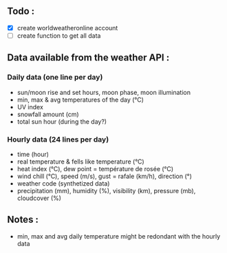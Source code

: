 ## Todo :

- [x] create worldweatheronline account
- [ ] create function to get all data

## Data available from the weather API :

### Daily data (one line per day)

- sun/moon rise and set hours, moon phase, moon illumination
- min, max & avg temperatures of the day (°C)
- UV index
- snowfall amount (cm)
- total sun hour (during the day?)

### Hourly data (24 lines per day)

- time (hour)
- real temperature & fells like temperature (°C)
- heat index (°C), dew point = température de rosée (°C)
- wind chill (°C), speed (m/s), gust = rafale (km/h), direction (°)
- weather code (synthetized data)
- precipitation (mm), humidity (%), visibility (km), pressure (mb), cloudcover (%)

## Notes :

- min, max and avg daily temperature might be redondant with the hourly data
